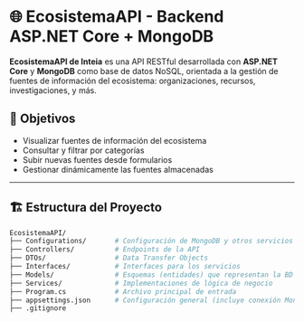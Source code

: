 # 🌐 EcosistemaAPI - Backend ASP.NET Core + MongoDB

**EcosistemaAPI de Inteia** es una API RESTful desarrollada con **ASP.NET Core** y **MongoDB** como base de datos NoSQL, orientada a la gestión de fuentes de información del ecosistema: organizaciones, recursos, investigaciones, y más.

## 🎯 Objetivos

- Visualizar fuentes de información del ecosistema
- Consultar y filtrar por categorías
- Subir nuevas fuentes desde formularios
- Gestionar dinámicamente las fuentes almacenadas

---

## 🏗️ Estructura del Proyecto

```bash
EcosistemaAPI/
├── Configurations/       # Configuración de MongoDB y otros servicios
├── Controllers/          # Endpoints de la API
├── DTOs/                 # Data Transfer Objects
├── Interfaces/           # Interfaces para los servicios
├── Models/               # Esquemas (entidades) que representan la BD
├── Services/             # Implementaciones de lógica de negocio
├── Program.cs            # Archivo principal de entrada
├── appsettings.json      # Configuración general (incluye conexión MongoDB)
├── .gitignore
